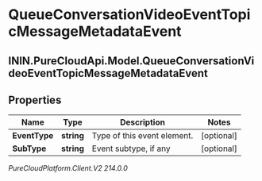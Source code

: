 # QueueConversationVideoEventTopicMessageMetadataEvent

## ININ.PureCloudApi.Model.QueueConversationVideoEventTopicMessageMetadataEvent

## Properties

|Name | Type | Description | Notes|
|------------ | ------------- | ------------- | -------------|
| **EventType** | **string** | Type of this event element. | [optional] |
| **SubType** | **string** | Event subtype, if any | [optional] |



_PureCloudPlatform.Client.V2 214.0.0_
